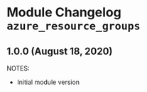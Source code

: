 # Module Changelog `azure_resource_groups`

## 1.0.0 (August 18, 2020)

NOTES:

* Initial module version

